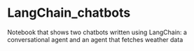 # LangChain_chatbots
Notebook that shows two chatbots written using LangChain: a conversational agent and an agent that fetches weather data
